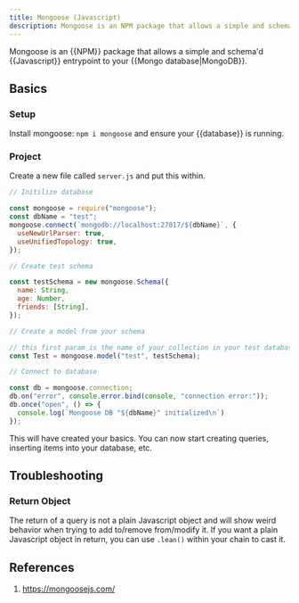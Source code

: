 ```yaml
---
title: Mongoose (Javascript)
description: Mongoose is an NPM package that allows a simple and schema'd Javascript entrypoint to your Mongo database.
---
```


Mongoose is an {{NPM}} package that allows a simple and schema'd {{Javascript}} entrypoint to your {{Mongo database|MongoDB}}.

## Basics

### Setup

Install mongoose: `npm i mongoose` and ensure your {{database}} is running.

### Project

Create a new file called `server.js` and put this within.

```javascript
// Initilize database

const mongoose = require("mongoose");
const dbName = "test";
mongoose.connect(`mongodb://localhost:27017/${dbName}`, {
  useNewUrlParser: true,
  useUnifiedTopology: true,
});

// Create test schema

const testSchema = new mongoose.Schema({
  name: String,
  age: Number,
  friends: [String],
});

// Create a model from your schema

// this first param is the name of your collection in your test database
const Test = mongoose.model("test", testSchema);

// Connect to database

const db = mongoose.connection;
db.on("error", console.error.bind(console, "connection error:"));
db.once("open", () => {
  console.log(`Mongoose DB "${dbName}" initialized\n`)
});
```

This will have created your basics. You can now start creating queries, inserting items into your database, etc.

## Troubleshooting

### Return Object

The return of a query is not a plain Javascript object and will show weird behavior when trying to add to/remove from/modify it. If you want a plain Javascript object in return, you can use `.lean()` within your chain to cast it. 

## References

1. https://mongoosejs.com/

